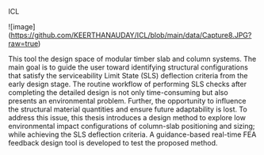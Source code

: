 ICL

![image] (https://github.com/KEERTHANAUDAY/ICL/blob/main/data/Capture8.JPG?raw=true)

This tool the design space of modular timber slab and column systems. The main goal is to guide the user toward identifying structural configurations that satisfy the serviceability Limit State (SLS) deflection criteria from the early design stage. The routine workflow of performing SLS checks after completing the detailed design is not only time-consuming but also presents an environmental problem. Further, the opportunity to influence the structural material quantities and ensure future adaptability is lost. To address this issue, this thesis introduces a design method to explore low environmental impact configurations of column-slab positioning and sizing; while achieving the SLS deflection criteria. A guidance-based real-time FEA feedback design tool is developed to test the proposed method.
